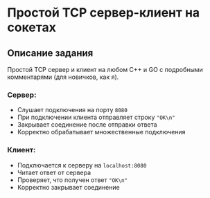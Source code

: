 # Простой TCP сервер-клиент на сокетах

## Описание задания

Простой TCP сервер и клиент на любом C++ и GO с подробными комментарями (для новичков, как я).

### Сервер:
- Слушает подключения на порту `8080`
- При подключении клиента отправляет строку `"OK\n"`
- Закрывает соединение после отправки ответа
- Корректно обрабатывает множественные подключения

### Клиент:
- Подключается к серверу на `localhost:8080`
- Читает ответ от сервера
- Проверяет, что получен ответ `"OK\n"`
- Корректно закрывает соединение